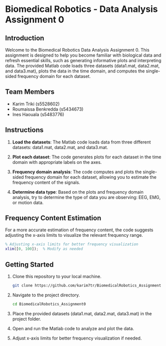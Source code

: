 # Biomedical Robotics - Data Analysis Assignment 0

## Introduction
Welcome to the Biomedical Robotics Data Analysis Assignment 0. This assignment is designed to help you become familiar with biological data and refresh essential skills, such as generating informative plots and interpreting data. The provided Matlab code loads three datasets (data1.mat, data2.mat, and data3.mat), plots the data in the time domain, and computes the single-sided frequency domain for each dataset.

## Team Members
- Karim Triki (s5528602)
- Roumaissa Benkredda (s5434673)
- Ines Haouala (s5483776)

## Instructions
1. **Load the datasets**: The Matlab code loads data from three different datasets: data1.mat, data2.mat, and data3.mat.

2. **Plot each dataset**: The code generates plots for each dataset in the time domain with appropriate labels on the axes.

3. **Frequency domain analysis**: The code computes and plots the single-sided frequency domain for each dataset, allowing you to estimate the frequency content of the signals.

4. **Determine data type**: Based on the plots and frequency domain analysis, try to determine the type of data you are observing: EEG, EMG, or motion data.

## Frequency Content Estimation
For a more accurate estimation of frequency content, the code suggests adjusting the x-axis limits to visualize the relevant frequency range.

```matlab
% Adjusting x-axis limits for better frequency visualization
xlim([0, 100]);  % Modify as needed
```

## Getting Started
1. Clone this repository to your local machine.
   ```bash
   git clone https://github.com/karim7tr/BiomedicalRobotics_Assignment0.git
   ```

2. Navigate to the project directory.
   ```bash
   cd BiomedicalRobotics_Assignment0
   ```

3. Place the provided datasets (data1.mat, data2.mat, data3.mat) in the project folder.

4. Open and run the Matlab code to analyze and plot the data.

5. Adjust x-axis limits for better frequency visualization if needed.
